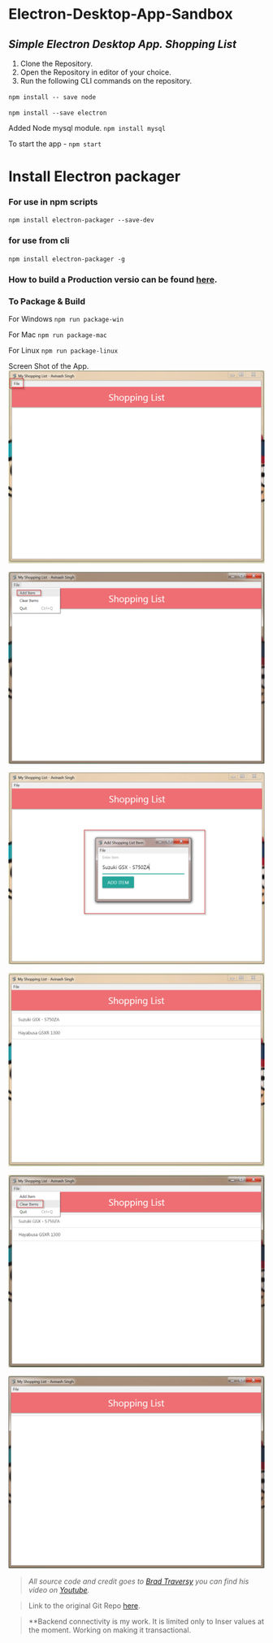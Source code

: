 # Electron-Desktop-App-Sandbox
## *Simple Electron Desktop App. Shopping List*

1. Clone the Repository.
2. Open the Repository in editor of your choice.
3. Run the following CLI commands on the repository.

`npm install -- save node`

`npm install --save electron`

Added Node mysql module.
`npm install mysql`

To start the app - 
`npm start`

# Install Electron packager
### For use in npm scripts
`npm install electron-packager --save-dev`

### for use from cli
`npm install electron-packager -g`

### How to build a Production versio can be found [here](https://www.christianengvall.se/electron-packager-tutorial/).

### To Package & Build

For Windows
`npm run package-win`

For Mac
`npm run package-mac`

For Linux
`npm run package-linux`

Screen Shot of the App.
![Main Window](/images/Main-Window.png)

![Menu Items](/images/Add-Item.png)

![Add Item](/images/Add-Item-Window.png)

![Items Added](/images/Items-Added.png)

![Clear Items](/images/Clear-Item.png)

![Remove Items](/images/Items-Removed.png)


>*All source code and credit goes to [Brad Traversy](https://github.com/bradtraversy) you can find his video on [Youtube](https://www.youtube.com/watch?v=kN1Czs0m1SU).*

> Link to the original Git Repo [here](https://github.com/bradtraversy/electronshoppinglist).

> **Backend connectivity is my work. It is limited only to Inser values at the moment. Working on making it transactional.
